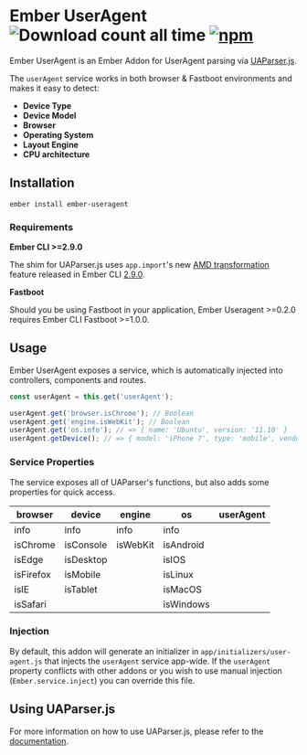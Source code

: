Ember UserAgent ![Download count all time](https://img.shields.io/npm/dt/ember-useragent.svg) [![npm](https://img.shields.io/npm/v/ember-useragent.svg)](https://www.npmjs.com/package/ember-useragent)
======

Ember UserAgent is an Ember Addon for UserAgent parsing via [UAParser.js](https://github.com/faisalman/ua-parser-js).

The `userAgent` service works in both browser & Fastboot environments and makes it easy to detect:

* **Device Type**
* **Device Model**
* **Browser**
* **Operating System**
* **Layout Engine**
* **CPU architecture**

## Installation

`ember install ember-useragent`

### Requirements

**Ember CLI >=2.9.0**

The shim for UAParser.js uses `app.import`'s new [AMD transformation](https://github.com/ember-cli/ember-cli/pull/5976) feature released in Ember CLI [2.9.0](https://github.com/ember-cli/ember-cli/blob/master/CHANGELOG.md#290).

**Fastboot**

Should you be using Fastboot in your application, Ember Useragent >=0.2.0 requires Ember CLI Fastboot >=1.0.0.

## Usage

Ember UserAgent exposes a service, which is automatically injected into controllers, components and routes.

```javascript
const userAgent = this.get('userAgent');

userAgent.get('browser.isChrome'); // Boolean
userAgent.get('engine.isWebKit'); // Boolean
userAgent.get('os.info'); // => { name: 'Ubuntu', version: '11.10' }
userAgent.getDevice(); // => { model: 'iPhone 7', type: 'mobile', vendor: 'Apple'}

```

### Service Properties

The service exposes all of UAParser's functions, but also adds some properties for quick access.

| browser   | device    | engine   | os        | userAgent |
|-----------|-----------|----------|-----------|-----------|
| info      | info      | info     | info      |           |
| isChrome  | isConsole | isWebKit | isAndroid |           |
| isEdge    | isDesktop |          | isIOS     |           |
| isFirefox | isMobile  |          | isLinux   |           |
| isIE      | isTablet  |          | isMacOS   |           |
| isSafari  |           |          | isWindows |           |

### Injection

By default, this addon will generate an initializer in `app/initializers/user-agent.js` that injects the `userAgent` service app-wide. If the `userAgent` property conflicts with other addons or you wish to use manual injection (`Ember.service.inject`) you can override this file.

## Using UAParser.js

For more information on how to use UAParser.js, please refer to the [documentation](https://github.com/faisalman/ua-parser-js#methods).
